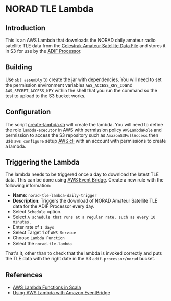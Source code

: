 # NORAD TLE Lambda

## Introduction
This is an AWS Lambda that downloads the NORAD daily amateur radio satellite TLE data from the
[Celestrak Amateur Satellite Data File](http://www.celestrak.com/NORAD/elements/amateur.txt) 
and stores it in S3 for use by the [ADIF Processor](https://bit.ly/adifproc).

## Building
Use `sbt assembly` to create the jar with dependencies. You will need to set the 
permission environment variables `AWS_ACCESS_KEY_ID`and `AWS_SECRET_ACCESS_KEY`
within the shell that you run the command so the test to upload to the S3 bucket works.

## Configuration
The script [create-lambda.sh](./src/main/scripts/create-lambda.sh) will create the lambda. You will need
to define the role `lambda-executor` in AWS with permission policy `AWSLambdaRole` and permission to access
the S3 repository such as `AmazonS3FullAccess` then use `aws configure`
setup [AWS cli](https://aws.amazon.com/cli/) with an account with permissions to create a lambda.

## Triggering the Lambda
The lambda needs to be triggered once a day to download the latest TLE data.
This can be done using [AWS Event Bridge]().
Create a new rule with the following information:

- **Name**: `norad-tle-lambda-daily-trigger`
- **Description**: Triggers the download of NORAD Amateur Satellite TLE data for the ADIF Processor every day.
- Select `Schedule` option.
- Select `A schedule that runs at a regular rate, such as every 10 minutes.`
- Enter rate of `1 days`
- Select Target 1 of `AWS Service`
- Choose `Lambda Function`
- Select the `norad-tle-lambda`

That's it, other than to check that the lambda is invoked correctly and puts the TLE data with the right date
in the S3 `adif-processor/norad` bucket.

## References
- [AWS Lambda Functions in Scala](https://www.varokas.com/aws-lambda-functions-in-scala/)
- [Using AWS Lambda with Amazon EventBridge](https://docs.aws.amazon.com/lambda/latest/dg/services-cloudwatchevents.html)
